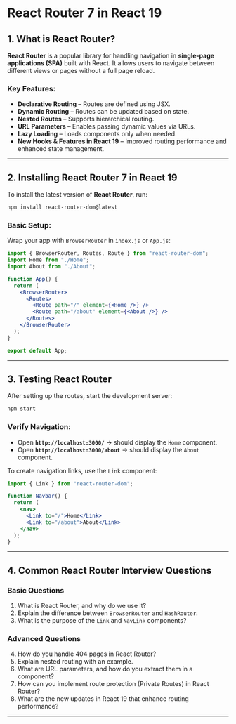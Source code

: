 # React Router 7 in React 19

## 1. What is React Router?
**React Router** is a popular library for handling navigation in **single-page applications (SPA)** built with React. It allows users to navigate between different views or pages without a full page reload.

### **Key Features**:
- **Declarative Routing** – Routes are defined using JSX.
- **Dynamic Routing** – Routes can be updated based on state.
- **Nested Routes** – Supports hierarchical routing.
- **URL Parameters** – Enables passing dynamic values via URLs.
- **Lazy Loading** – Loads components only when needed.
- **New Hooks & Features in React 19** – Improved routing performance and enhanced state management.

---

## 2. Installing React Router 7 in React 19
To install the latest version of **React Router**, run:

```sh
npm install react-router-dom@latest
```

### **Basic Setup:**
Wrap your app with `BrowserRouter` in `index.js` or `App.js`:

```jsx
import { BrowserRouter, Routes, Route } from "react-router-dom";
import Home from "./Home";
import About from "./About";

function App() {
  return (
    <BrowserRouter>
      <Routes>
        <Route path="/" element={<Home />} />
        <Route path="/about" element={<About />} />
      </Routes>
    </BrowserRouter>
  );
}

export default App;
```

---

## 3. Testing React Router
After setting up the routes, start the development server:

```sh
npm start
```

### **Verify Navigation**:
- Open **`http://localhost:3000/`** → should display the `Home` component.
- Open **`http://localhost:3000/about`** → should display the `About` component.

To create navigation links, use the `Link` component:

```jsx
import { Link } from "react-router-dom";

function Navbar() {
  return (
    <nav>
      <Link to="/">Home</Link>
      <Link to="/about">About</Link>
    </nav>
  );
}
```

---

## 4. Common React Router Interview Questions
### **Basic Questions**
1. What is React Router, and why do we use it?
2. Explain the difference between `BrowserRouter` and `HashRouter`.
3. What is the purpose of the `Link` and `NavLink` components?

### **Advanced Questions**
4. How do you handle 404 pages in React Router?
5. Explain nested routing with an example.
6. What are URL parameters, and how do you extract them in a component?
7. How can you implement route protection (Private Routes) in React Router?
8. What are the new updates in React 19 that enhance routing performance?

---




